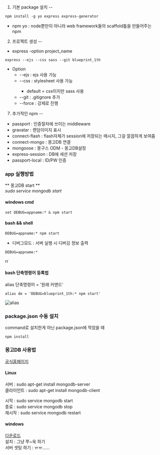 1. 기본 package 설치
--
<pre><code>npm install -g yo express express-generator</code></pre>

* npm yo : node뿐만이 아니라 web framework들의 scaffold틀을 만들어주는 npm


2. 프로젝트 생성
--  
* express -option project_name

<pre><code>express --ejs --css sass --git blueprint_1th</code></pre>

* Option
  * --ejs : ejs 사용 가능
  * --css <engine> : stylesheet 사용 가능
    * default = css이지만 sass 사용
  * --git : .gitignore 추가
  * --force : 강제로 진행


7. 추가적인 npm
--

* passport : 인증절차에 쓰이는 middleware
* gravatar : 랜덤이미지 표시
* connect-flash : flash자체가 session에 저장되는 메시지, 그걸 깔끔하게 보여줌
* connect-mongo : 몽고DB 연결
* mongoose : 몽구스 ODM - 몽고DB설정
* express-session : DB에 세션 저장
* passport-local : ID/PW 인증

### app 실행방법  

** 몽고DB start **  
*sudo service mongodb start*    

#### windows cmd  
<pre><code>set DEBUG=appname:* & npm start</code></pre>

#### bash && shell
<pre><code>DEBUG=appname:* npm start</code></pre>

* 디버그모드 : 서버 실행 시 디버깅 정보 출력
<pre><code>DEBUG=appname:* </code></pre>
rr
#### bash 단축명령어 등록법

alias 단축명령어 = '원래 커맨드'
<pre><code>alias de = 'DEBUG=blueprint_1th:* npm start'</code></pre>    

![alias](/alias.jpg)

### package.json 수동 설치
command로 설치한게 아닌 package.json에 적었을 때
<pre><code>npm install</code></pre>

### 몽고DB 사용법
[공식홈페이지](https://docs.mongodb.com/manual/administration/install-enterprise/)

#### Linux
서버 : sudo apt-get install mongodb-server  
클라이언트 : sudo apt-get install mongodb-client

시작 : sudo service mongodb start   
종료 : sudo service mongodb stop    
재시작 : sudo service mongodb restart    

#### windows
[다운로드](https://www.mongodb.com/download-center#enterprise)    
설치 : 그냥 쭈~욱 하기    
서버 셋팅 하기 : ㅠㅠ......   
